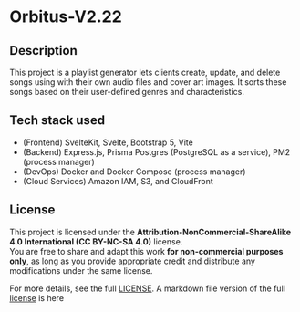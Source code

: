 # Orbitus-V2.22

## Description
This project is a playlist generator lets clients create, update, and delete songs using with their own audio files and cover art images.  It sorts these songs based on their user-defined genres and characteristics.

## Tech stack used
<ul>
  <li>(Frontend) SvelteKit, Svelte, Bootstrap 5, Vite</li>
  <li>(Backend) Express.js, Prisma Postgres (PostgreSQL as a service), PM2 (process manager)</li>
  <li>(DevOps) Docker and Docker Compose (process manager)</li>
  <li>(Cloud Services) Amazon IAM, S3, and CloudFront</li>
</ul>

## License

This project is licensed under the **Attribution-NonCommercial-ShareAlike 4.0 International (CC BY-NC-SA 4.0)** license.  
You are free to share and adapt this work **for non-commercial purposes only**, as long as you provide appropriate credit and distribute any modifications under the same license.

For more details, see the full [LICENSE](https://creativecommons.org/licenses/by-nc-sa/4.0/).
A markdown file version of the full [license](./LICENSE-CC-BY-NC-SA-4.0.md) is here

